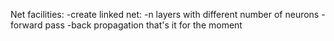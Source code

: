 Net facilities:
	-create linked net:
		-n layers with different number of neurons
	-forward pass
	-back propagation
that's it for the moment
